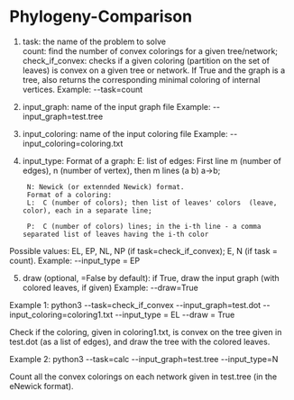 # Phylogeny-Comparison

1) task: the name of the problem to solve       
	count: find the number of convex colorings for a given tree/network;    
    	check_if_convex: checks if a given coloring (partition on the set of leaves) is convex on a given tree or network. If 		True and the graph is a tree, also returns the corresponding minimal coloring of internal vertices.
Example:
	--task=count

2) input_graph: name of the input graph file
Example:
	--input_graph=test.tree

3) input_coloring: name of the input coloring file
Example:
	--input_coloring=coloring.txt

2) input_type:
	Format of a graph:
		E: list of edges: First line m (number of edges), n (number of vertex), then m lines (a b) a->b;
		
		N: Newick (or extennded Newick) format.
        Format of a coloring:
		L:  C (number of colors); then list of leaves' colors  (leave, color), each in a separate line;
		
		P:  C (number of colors) lines; in the i-th line - a comma separated list of leaves having the i-th color
		
Possible values: EL, EP, NL, NP (if task=check_if_convex); E, N (if task = count).
Example:
	--input_type = EP

5) draw (optional, =False by default):
    if True, draw the input graph (with colored leaves, if given)
Example: 
	--draw=True

Example 1: 
  python3 --task=check_if_convex --input_graph=test.dot --input_coloring=coloring1.txt --input_type = EL --draw = True

Check if the coloring, given in coloring1.txt, is convex on the tree given in test.dot (as a list of edges), and draw the tree with the colored leaves.

Example 2:
  python3 --task=calc --input_graph=test.tree --input_type=N

Count all the convex colorings on each network given in test.tree (in the eNewick format).


